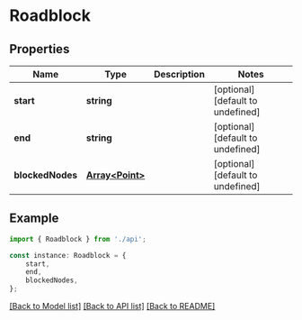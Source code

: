 # Roadblock


## Properties

Name | Type | Description | Notes
------------ | ------------- | ------------- | -------------
**start** | **string** |  | [optional] [default to undefined]
**end** | **string** |  | [optional] [default to undefined]
**blockedNodes** | [**Array&lt;Point&gt;**](Point.md) |  | [optional] [default to undefined]

## Example

```typescript
import { Roadblock } from './api';

const instance: Roadblock = {
    start,
    end,
    blockedNodes,
};
```

[[Back to Model list]](../README.md#documentation-for-models) [[Back to API list]](../README.md#documentation-for-api-endpoints) [[Back to README]](../README.md)
